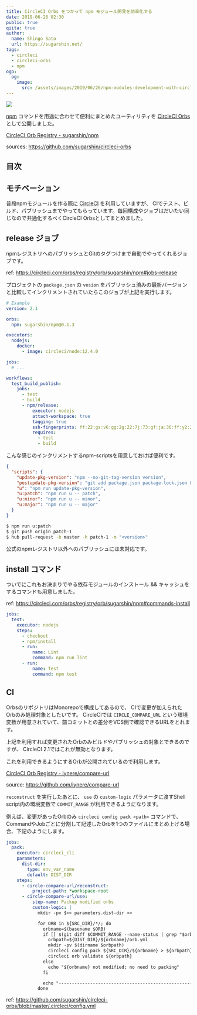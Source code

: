 ```yaml
---
title: CircleCI Orbs をつかって npm モジュール開発を効率化する
date: 2019-06-26 02:30
public: true
qiita: true
author:
  name: Shingo Sato
  url: https://sugarshin.net/
tags:
  - circleci
  - circleci-orbs
  - npm
ogp:
  og:
    image:
      src: /assets/images/2019/06/26/npm-modules-development-with-circleci-orbs/main.png
---
```


![](/assets/images/2019/06/26/npm-modules-development-with-circleci-orbs/main.png)

[npm](https://www.npmjs.com/) コマンドを用途に合わせて便利にまとめたユーティリティを [CircleCI Orbs](https://circleci.com/orbs/) として公開しました。

[CircleCI Orb Registry - sugarshin/npm](https://circleci.com/orbs/registry/orb/sugarshin/npm)

sources: https://github.com/sugarshin/circleci-orbs

## 目次

## モチベーション

普段npmモジュールを作る際に [CircleCI](https://circleci.com/) を利用していますが、 CIでテスト、ビルド、パブリッシュまでやってもらっています。毎回構成やジョブはだいたい同じなので共通化するべくCircleCI Orbsとしてまとめました。

## release ジョブ

npmレジストリへのパブリッシュとGitのタグつけまで自動でやってくれるジョブです。

ref: https://circleci.com/orbs/registry/orb/sugarshin/npm#jobs-release

プロジェクトの `package.json` の `vesion` をパブリッシュ済みの最新バージョンと比較してインクリメントされていたらこのジョブが上記を実行します。

```yaml
# Example
version: 2.1

orbs:
  npm: sugarshin/npm@0.1.3

executors:
  nodejs:
    docker:
      - image: circleci/node:12.4.0

jobs:
  # ...

workflows:
  test_build_publish:
    jobs:
      - test
      - build
      - npm/release:
          executor: nodejs
          attach-workspace: true
          tagging: true
          ssh-fingerprints: ff:22:gs:v6:gg:2g:22:7j:73:gf:ja:36:ff:y2:22:89
          requires:
            - test
            - build
```

こんな感じのインクリメントするnpm-scriptsを用意しておけば便利です。

```json
{
  "scripts": {
    "update-pkg-version": "npm --no-git-tag-version version",
    "postupdate-pkg-version": "git add package.json package-lock.json && MESSAGE=$(node -p \"require('./package.json').version\"); git commit -m $MESSAGE",
    "u": "npm run update-pkg-version",
    "u:patch": "npm run u -- patch",
    "u:minor": "npm run u -- minor",
    "u:major": "npm run u -- major"
  }
}
```

```bash
$ npm run u:patch
$ git push origin patch-1
$ hub pull-request -b master -h patch-1 -m "<version>"
```

公式のnpmレジストリ以外へのパブリッシュには未対応です。

## install コマンド

ついでにこれもお決まりでやる依存モジュールのインストール && キャッシュをするコマンドも用意しました。

ref: https://circleci.com/orbs/registry/orb/sugarshin/npm#commands-install

```yaml
jobs:
  test:
    executor: nodejs
    steps:
      - checkout
      - npm/install
      - run:
          name: Lint
          command: npm run lint
      - run:
          name: Test
          command: npm test
```

## CI

OrbsのリポジトリはMonorepoで構成してあるので、 CIで変更が加えられたOrbのみ処理対象としたいです。 CircleCIでは `CIRCLE_COMPARE_URL` という環境変数が用意されていて、前コミットとの差分をVCS側で確認できるURLをとれます。

上記を利用すれば変更されたOrbのみビルドやパブリッシュの対象とできるのですが、 CircleCI 2.1ではこれが無効となります。

これを利用できるようにするOrbが公開されているので利用します。

[CircleCI Orb Registry - iynere/compare-url](https://circleci.com/orbs/registry/orb/iynere/compare-url)

source: https://github.com/iynere/compare-url

`reconstruct` を実行したあとに、 `use` の `custom-logic` パラメータに渡すShell script内の環境変数で `COMMIT_RANGE` が利用できるようになります。

例えば、変更があったOrbのみ `circleci config pack <path>` コマンドで、 CommandやJobごとに分割して記述したOrbを1つのファイルにまとめ上げる場合、下記のようにします。

```yaml
jobs:
  pack:
    executor: circleci_cli
    parameters:
      dist-dir:
        type: env_var_name
        default: DIST_DIR
    steps:
      - circle-compare-url/reconstruct:
          project-path: *workspace-root
      - circle-compare-url/use:
          step-name: Packup modified orbs
          custom-logic: |
            mkdir -pv $<< parameters.dist-dir >>

            for ORB in ${SRC_DIR}/*/; do
              orbname=$(basename $ORB)
              if [[ $(git diff $COMMIT_RANGE --name-status | grep "$orbname") ]]; then
                orbpath=${DIST_DIR}/${orbname}/orb.yml
                mkdir -pv $(dirname $orbpath)
                circleci config pack ${SRC_DIR}/${orbname} > ${orbpath}
                circleci orb validate ${orbpath}
              else
                echo "${orbname} not modified; no need to packing"
              fi

              echo "------------------------------------------------------"
            done
```

ref: https://github.com/sugarshin/circleci-orbs/blob/master/.circleci/config.yml
